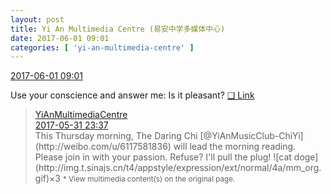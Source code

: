 ```yaml
---
layout: post
title: Yi An Multimedia Centre (易安中学多媒体中心)
date: 2017-06-01 09:01
categories: [ 'yi-an-multimedia-centre' ]
---
```


<div class="weibo-info">
  <a href="http://weibo.com/6196825252/F5LObbH0R">2017-06-01 09:01</a>
</div>

Use your conscience and answer me: Is it pleasant? [❏ Link](https://www.youtube.com/watch?v=sLJD0ASKGe0)

<!-- more -->

> <div class="weibo-post-name">
>   <a href="http://weibo.com/u/6196825252">YiAnMultimediaCentre</a>
> </div>
> <div class="weibo-info">
>   <a href="http://weibo.com/6196825252/F5I7aejYc">2017-05-31 23:37</a>
> </div>
> This Thursday morning, The Daring Chi [@YiAnMusicClub-ChiYi](http://weibo.com/u/6117581836) will lead the morning reading. Please join in with your passion. Refuse? I'll pull the plug! ![cat doge](http://img.t.sinajs.cn/t4/appstyle/expression/ext/normal/4a/mm_org.gif)×3  
> <small>* View multimedia content(s) on the original page.</small>
